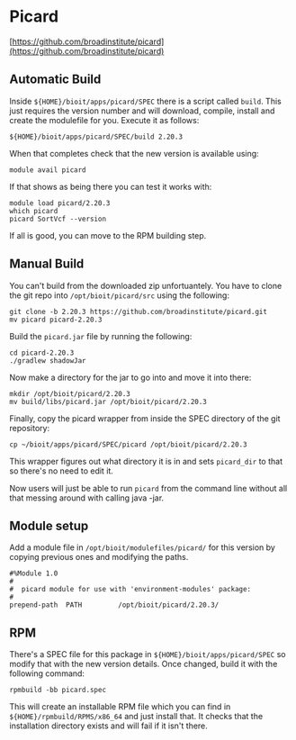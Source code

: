 # Picard

[https://github.com/broadinstitute/picard](https://github.com/broadinstitute/picard)

## Automatic Build

Inside `${HOME}/bioit/apps/picard/SPEC` there is a script called `build`. This just requires the version number and will download, compile, install and create the modulefile for you. Execute it as follows:

    ${HOME}/bioit/apps/picard/SPEC/build 2.20.3

When that completes check that the new version is available using:

    module avail picard

If that shows as being there you can test it works with:

    module load picard/2.20.3
    which picard
    picard SortVcf --version

If all is good, you can move to the RPM building step.

## Manual Build

You can't build from the downloaded zip unfortuantely. You have to clone the git repo into `/opt/bioit/picard/src` using the following:

    git clone -b 2.20.3 https://github.com/broadinstitute/picard.git
    mv picard picard-2.20.3

Build the `picard.jar` file by running the following:

    cd picard-2.20.3
    ./gradlew shadowJar

Now make a directory for the jar to go into and move it into there:

    mkdir /opt/bioit/picard/2.20.3
    mv build/libs/picard.jar /opt/bioit/picard/2.20.3

Finally, copy the picard wrapper from inside the SPEC directory of the git repository:

    cp ~/bioit/apps/picard/SPEC/picard /opt/bioit/picard/2.20.3

This wrapper figures out what directory it is in and sets `picard_dir` to that so there's no need to edit it.

Now users will just be able to run `picard` from the command line without all that messing around with calling java -jar.

## Module setup

Add a module file in `/opt/bioit/modulefiles/picard/` for this version by copying previous ones and modifying the paths.

    #%Module 1.0
    #
    #  picard module for use with 'environment-modules' package:
    #
    prepend-path  PATH         /opt/bioit/picard/2.20.3/

## RPM

There's a SPEC file for this package in `${HOME}/bioit/apps/picard/SPEC` so modify that with the new version details. Once changed, build it with the following command:

    rpmbuild -bb picard.spec

This will create an installable RPM file which you can find in `${HOME}/rpmbuild/RPMS/x86_64` and just install that. It checks that the installation directory exists and will fail if it isn't there.
